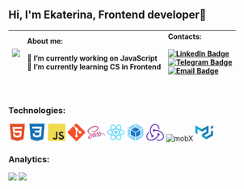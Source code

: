## Hi, I'm Ekaterina, Frontend developer👋

<header>

|<img src='https://user-images.githubusercontent.com/98029620/188306315-e6a6ebc5-59be-4548-a3f6-f0f64b16e286.gif' width="200"/>| About me: <br><br>🔭 I’m currently working on JavaScript<br>🌱 I’m currently learning CS in Frontend  |Contacts: <br><br> <a href='https://www.linkedin.com/in/ekaterina-romanova-57178b232'><img src='https://img.shields.io/badge/LinkedIn-blueviolet?style=flat&logo=LinkedIn' width='100' alt="LinkedIn Badge"/></a> <br> <a href='https://t.me/romanovacute'><img src='https://img.shields.io/badge/Telegram-blueviolet?style=flat&logo=telegram' width='100' alt="Telegram Badge"/></a> <br> <a href='mailto:romanova17romanova@yandex.ru'><img src='https://img.shields.io/badge/E--mail-blueviolet?style=flat&logo=maildotru' width='77' height='25' alt='Email Badge'/></a>|
|   :---- |   :---- |  :----  |

</header>
 
### Technologies:
<div id=tools>
    <img src='https://github.com/devicons/devicon/blob/master/icons/html5/html5-plain.svg' width='35' alt='HTML5'/>
    <img src='https://github.com/devicons/devicon/blob/master/icons/css3/css3-plain.svg' width='35' alt='CSS3' />
    <img src='https://github.com/devicons/devicon/blob/master/icons/javascript/javascript-original.svg' width='35' alt='JavaScript' />
    <img src='https://github.com/devicons/devicon/blob/master/icons/git/git-plain.svg' width='35' alt='git' />
    <img src='https://github.com/devicons/devicon/blob/master/icons/sass/sass-original.svg' width='35' alt='sass' />
    <img src='https://github.com/devicons/devicon/blob/master/icons/react/react-original.svg' width='35' alt='react' />
    <img src='https://github.com/devicons/devicon/blob/master/icons/webpack/webpack-original.svg' width='35' alt='webpack' />
    <img src='https://github.com/devicons/devicon/blob/master/icons/redux/redux-original.svg' width='35' alt='redux' />
    <img src='https://cdn.worldvectorlogo.com/logos/mobx.svg' width='35' alt='mobX' />
    <img src='https://github.com/devicons/devicon/blob/master/icons/materialui/materialui-original.svg' width='35' alt='mui' />
</div>

### Analytics:
![](http://github-profile-summary-cards.vercel.app/api/cards/profile-details?username=RomanovaCute&theme=tokyonight)
![](http://github-profile-summary-cards.vercel.app/api/cards/stats?username=RomanovaCute&theme=tokyonight)

</main>
